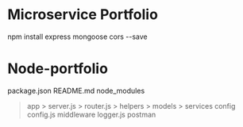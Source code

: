 # Microservice Portfolio
npm install express mongoose cors --save

# Node-portfolio
package.json
README.md
node_modules
> app
    > server.js
    > router.js
    > helpers
    > models
    > services
> config
    config.js
> middleware
    logger.js
> postman
